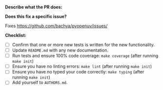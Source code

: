 **Describe what the PR does:**

**Does this fix a specific issue?**

Fixes https://github.com/bachya/pyopenuv/issues/<ISSUE ID>
  
**Checklist:**

- [ ] Confirm that one or more new tests is written for the new functionality.
- [ ] Update `README.md` with any new documentation.
- [ ] Run tests and ensure 100% code coverage: `make coverage` (after running `make init`)
- [ ] Ensure you have no linting errors: `make lint` (after running `make init`)
- [ ] Ensure you have no typed your code correctly: `make typing` (after running `make init`)
- [ ] Add yourself to `AUTHORS.md`.
